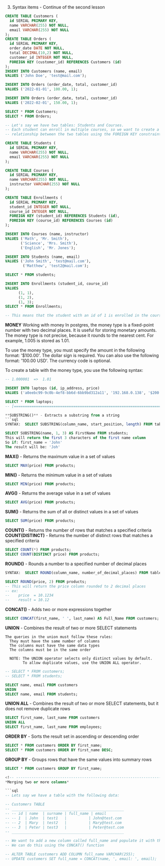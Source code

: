 3. Syntax items - Continue of the second lesson


```sql
CREATE TABLE Customers (
  id SERIAL PRIMARY KEY,
  name VARCHAR(255) NOT NULL,
  email VARCHAR(255) NOT NULL
);
CREATE TABLE Orders (
  id SERIAL PRIMARY KEY,
  order_date DATE NOT NULL,
  total DECIMAL(10,2) NOT NULL,
  customer_id INTEGER NOT NULL,
  FOREIGN KEY (customer_id) REFERENCES Customers (id)
);
INSERT INTO Customers (name, email)
VALUES ('John Doe', 'test@mail.com');

INSERT INTO Orders (order_date, total, customer_id)
VALUES ('2022-01-01', 100.00, 1);

INSERT INTO Orders (order_date, total, customer_id)
VALUES ('2022-02-01', 150.00, 1);

SELECT * FROM Customers;
SELECT * FROM Orders;
```

<!-- [==============================================================================] -->


```sql
-- Let's say we have two tables: Students and Courses. 
-- Each student can enroll in multiple courses, so we want to create a 
-- relationship between the two tables using the FOREIGN KEY constraint.

CREATE TABLE Students (
  id SERIAL PRIMARY KEY,
  name VARCHAR(255) NOT NULL,
  email VARCHAR(255) NOT NULL
);

CREATE TABLE Courses (
  id SERIAL PRIMARY KEY,
  name VARCHAR(255) NOT NULL,
  instructor VARCHAR(255) NOT NULL
);

CREATE TABLE Enrollments (
  id SERIAL PRIMARY KEY,
  student_id INTEGER NOT NULL,
  course_id INTEGER NOT NULL,
  FOREIGN KEY (student_id) REFERENCES Students (id),
  FOREIGN KEY (course_id) REFERENCES Courses (id)
);

INSERT INTO Courses (name, instructor) 
VALUES ('Math', 'Mr. Smith'),
       ('Science', 'Mrs. Smith'),
       ('English', 'Mr. Jones');

INSERT INTO Students (name, email)
VALUES ('John Smith', 'test@mail.com'),
        ('Matthew', 'test2@mail.com');

SELECT * FROM students;

INSERT INTO Enrollments (student_id, course_id)
VALUES 
      (1, 1),
      (1, 2),
      (1, 3);
SELECT * FROM Enrollments;

-- This means that the student with an id of 1 is enrolled in the course with an id of 1
```

<!-- [==============================================================================] -->
**MONEY**
Working with money
In postgres, the money type is a fixed-point number with two decimal places. It is useful for storing monetary amounts. The money type is not precise, because it rounds to the nearest cent. For example, 
1.005 is stored as 1.01.

To use the money type, you must specify the amount in the following format: '$100.00'. The dollar sign is required. You can also use the following format: '100.00 USD'. The currency code is optional.

To create a table with the money type, you use the following syntax:
```sql
-- 1.000001  =>  1.01

INSERT INTO laptops (id, ip_address, price)
VALUES ('a0eebc99-9c0b-4ef8-bb6d-6bb9bd312a11', '192.168.0.138', '$200');

SELECT * FROM laptops;
-- [==============================================================================] 

**SUBSTRING()** - Extracts a substring from a string
```sql
SYNTAX:  SELECT SUBSTRING(column_name, start_position, length) FROM table_name;

SELECT SUBSTRING(name, 1, 3) AS FirstName FROM students;
This will return the first 3 characters of the first name column
So if: first_name = 'John'
The result will be: 'Joh'
```
<!-- -------------------------------------------------------------------------------- -->
**MAX()** - Returns the maximum value in a set of values
```sql
SELECT MAX(price) FROM products;
```
<!-- -------------------------------------------------------------------------------- -->
**MIN()** - Returns the minimum value in a set of values
```sql
SELECT MIN(price) FROM products;
```
<!-- -------------------------------------------------------------------------------- -->
**AVG()** - Returns the average value in a set of values
```sql
SELECT AVG(price) FROM products;
```
<!-- -------------------------------------------------------------------------------- -->
**SUM()** - Returns the sum of all or distinct values in a set of values
```sql
SELECT SUM(price) FROM products;
```
<!-- -------------------------------------------------------------------------------- -->
**COUNT()** - Returns the number of rows that matches a specified criteria
**COUNT(DISTINCT)** - Returns the number of distinct rows that matches a specified criteria
```sql
SELECT COUNT(*) FROM products;
SELECT COUNT(DISTINCT price) FROM products;
```
<!-- -------------------------------------------------------------------------------- -->
**ROUND()** - Rounds a number to a specified number of decimal places
```sql
SYNTAX:  SELECT ROUND(column_name, number_of_decimal_places) FROM table_name;

SELECT ROUND(price, 2) FROM products;
-- This will return the price column rounded to 2 decimal places
-- ex:
--    price  = 10.1234
--    result = 10.12
```
<!-- -------------------------------------------------------------------------------- -->
**CONCAT()** - Adds two or more expressions together
```sql
SELECT CONCAT(first_name, ' ', last_name) AS Full_Name FROM customers;
```
<!-- -------------------------------------------------------------------------------- -->
**UNION**  - Combines the result of two or more SELECT statements

    The queries in the union must follow these rules:
      They must have the same number of columns
      The columns must have the same data types
      The columns must be in the same order
      
      NOTE: The UNION operator selects only distinct values by default. 
            To allow duplicate values, use the UNION ALL operator.
```sql
-- SELECT * FROM customers;
-- SELECT * FROM students;

SELECT name, email FROM customers
UNION
SELECT name, email FROM students;
```
<!-- -------------------------------------------------------------------------------- -->
**UNION ALL** - Combines the result of two or more SELECT statements, 
                but it does not remove duplicate rows
```sql
SELECT first_name, last_name FROM customers
UNION ALL
SELECT first_name, last_name FROM employees;
```
<!-- -------------------------------------------------------------------------------- -->
**ORDER BY**  - Sorts the result set in ascending or descending order
```sql
SELECT * FROM customers ORDER BY first_name;
SELECT * FROM customers ORDER BY first_name DESC;
```
<!-- -------------------------------------------------------------------------------- -->
**GROUP BY** - Groups rows that have the same values into summary rows
```sql
SELECT * FROM customers GROUP BY first_name;

<!-- -------------------------------------------------------------------------------- -->
*Merging two or more columns*

```sql
-- Lets say we have a table with the following data:

-- Customers TABLE
-- ___________________________________________________
-- -- id | name  | surname | full_name | email
-- -- 1  | John  | test1   |          | John@test.com
-- -- 2  | Mary  | test2   |          | Mary@test.com
-- -- 3  | Peter | test3   |          | Peter@test.com
-- ___________________________________________________

-- We want to add a new column called full_name and populate it with the first name and last name
-- We can do this using the CONCAT() function

-- ALTER TABLE customers ADD COLUMN full_name VARCHAR(255);
-- UPDATE customers SET full_name = CONCAT(name, ', email: ', email);

```